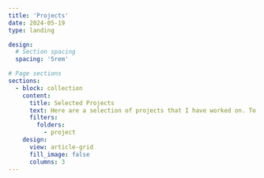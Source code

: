 ```yaml
---
title: 'Projects'
date: 2024-05-19
type: landing

design:
  # Section spacing
  spacing: '5rem'

# Page sections
sections:
  - block: collection
    content:
      title: Selected Projects
      text: Here are a selection of projects that I have worked on. To see more, please visit my [GitHub](https://github.com/lolita05).
      filters:
        folders:
          - project
    design:
      view: article-grid
      fill_image: false
      columns: 3
---
```

